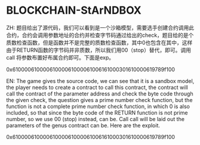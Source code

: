 # BLOCKCHAIN-StArNDBOX
ZH: 题目给出了源代码，我们可以看到是一个沙箱模型，需要选手创建合约调用此合约，合约会调用参数地址的合约并检查字节码通过给出的check，题目给的是个质数检查函数，但是函数并不是完整的质数检查函数，其中0也包含在其中，这样由于RETURN函数的字节码并非质数，所以我们用00（stop）替代，即可。调用call 将参数布置好布属合约即可。下面是exp。

0x61000061000061000061000061006161000301610000619789f100

EN: The game gives the source code, we can see that it is a sandbox model, the player needs to create a contract to call this contract, the contract will call the contract of the parameter address and check the byte code through the given check, the question gives a prime number check function, but the function is not a complete prime number check function, in which 0 is also included, so that since the byte code of the RETURN function is not prime
number, so we use 00 (stop) instead, can be. Call call will be laid out the parameters of the genus contract can be. Here are the exploit.

0x61000061000061000061000061006161000301610000619789f100
